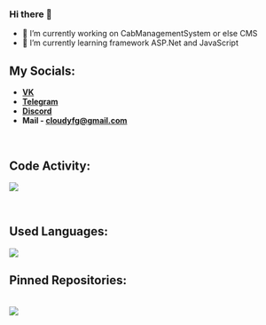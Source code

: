 ### Hi there 👋

- 🔭 I’m currently working on CabManagementSystem or else CMS
- 🌱 I’m currently learning framework ASP.Net and JavaScript
## My Socials:
- **[VK](https://vk.com/maxim_lebedev6)**
- **[Telegram](https://t.me/slwlyd)** 
- **[Discord](https://discordapp.com/users/712968745127116820)**
- **Mail - cloudyfg@gmail.com**
<p></p><br />

## Code Activity:
<a href="https://wakatime.com"><img src="https://wakatime.com/share/@Cloudy/f3077d91-1b34-4010-864a-80f14512afe5.png" /></a>

<p></p><br />

## Used Languages:
<a href="https://wakatime.com"><img src="https://wakatime.com/share/@Cloudy/fcca700d-89c4-4446-99e3-90087cb6d7bf.png" /></a>

## Pinned Repositories:

<p></p><br />
<a href="https://github.com/CloudlyFog/InContact">
  <img align="center" src="https://github-readme-stats.vercel.app/api/pin/?username=CloudlyFog&repo=InContact&theme=github_dark" />
</a>
